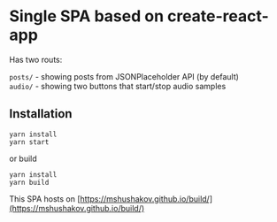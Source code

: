 Single SPA based on create-react-app
=======

Has two routs:

`posts/` - showing posts from JSONPlaceholder API  (by default)      
`audio/` - showing two buttons that start/stop audio samples


Installation
--------

```
yarn install
yarn start
``` 

or build

```
yarn install
yarn build
```

This SPA hosts on [https://mshushakov.github.io/build/](https://mshushakov.github.io/build/)  
